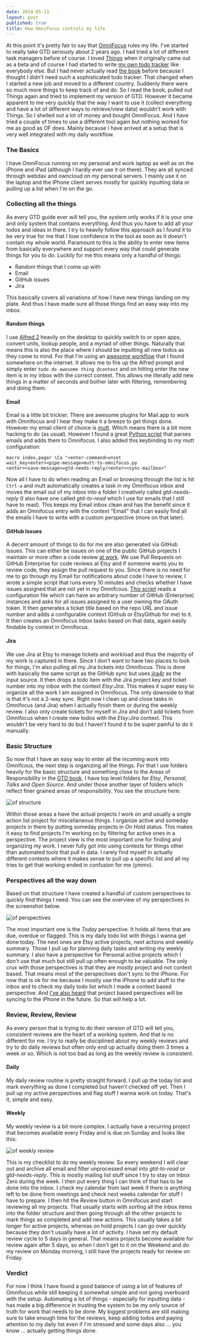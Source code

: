 ```yaml
---
date: 2014-05-13
layout: post
published: true
title: How OmniFocus controls my life
---
```


At this point it's pretty fair to say that [OmniFocus][of] rules my life. I've
started to really take GTD seriously about 2 years ago. I had tried a lot of
different task managers before of course. I loved [Things][things] when it
originally came out as a beta and of course I had started to write [my own
todo tracker][gtdcouch] like everybody else. But I had never actually read
[the book][gtd-allen] before because I thought I didn't need such a
sophisticated todo tracker. That changed when I started a new job and moved to
a different country. Suddenly there were so much more things to keep track of
and do. So I read the book, pulled out Things again and tried to implement my
version of GTD. However it became apparent to me very quickly that the way I
want to use it (collect everything and have a lot of different ways to
retrieve/view data) wouldn't work with Things. So I shelled out a lot of money
and bought OmniFocus. And I have tried a couple of times to use a different
tool again but nothing worked for me as good as OF does. Mainly because I have
arrived at a setup that is very well integrated with my daily workflow.

### The Basics
I have OmniFocus running on my personal and work laptop as well as on the
iPhone and iPad (although I hardly ever use it on there). They are all synced
through webdav and owncloud on my personal servers. I mainly use it on the
laptop and the iPhone client serves mostly for quickly inputting data or
pulling up a list when I'm on the go.

### Collecting all the things
As every GTD guide ever will tell you, the system only works if it is your one
and only system that contains everything. And thus you have to add all your
todos and ideas in there.  I try to heavily follow this approach as I found it
to be very true for me that I lose confidence in the tool as soon as it
doesn't contain my whole world. Paramount to this is the ability to enter new
items from basically everywhere and support every way that could generate
things for you to do. Luckily for me this means only a handful of things:

- Random things that I come up with
- Email
- GitHub issues
- Jira

This basically covers all variations of how I have new things landing on my
plate. And thus I have made sure all those things find an easy way into my
inbox.

#### Random things
I use [Alfred 2][alfred] heavily on the desktop to quickly switch to or open
apps, convert units, lookup people, and a myriad of other things. Naturally
that means this is also the place where I should be inputting all new todos as
they come to mind. For that I'm using an [awesome workflow][alfred-workflow]
that I found somewhere on the internet. It allows me to fire up the Alfred
prompt and simply enter `todo do awesome thing @context` and on hitting enter
the new item is in my inbox with the correct context. This allows me literally
add new things in a matter of seconds and bother later with filtering,
remembering and doing them.

#### Email
Email is a little bit trickier. There are awesome plugins for Mail.app to work
with Omnifocus and I hear they make it a breeze to get things done. However my
email client of choice is [mutt][mutt]. Which means there is a bit more
hacking to do (as usual). However I found a great [Python script][mutt-of]
that parses emails and adds them to Omnifocus. I also added this keybinding to
my mutt configuration:

```
macro index,pager \Ca "<enter-command>unset
wait_key<enter><pipe-message>mutt-to-omnifocus.py
<enter><save-message>=gtd-needs-reply/<enter><sync-mailbox>"
```

Now all I have to do when reading an Email or browsing through the list is hit
`Ctrl-a` and mutt automatically creates a task in my Omnifocus inbox and moves
the email out of my inbox into a folder I creatively called *gtd-needs-reply*
(I also have one called *gtd-to-read* which I use for emails that I still have
to read). This keeps my Email inbox clean and has the benefit since it adds an
Omnifocus entry with the context "Email" that I can easily find all the emails
I have to write with a custom perspective (more on that later).

#### GitHub Issues
A decent amount of things to do for me are also generated via GitHub Issues.
This can either be issues on one of the public GitHub projects I maintain or
more often a code review [at work][etsy]. We use Pull Requests on GitHub
Enterprise for code reviews at Etsy and if someone wants you to review code,
they assign the pull request to you. Since there is no need for me to go
through my Email for notifications about code I have to review, I wrote a
simple script that runs every 10 minutes and checks whether I have issues
assigned that are not yet in my Omnifcous. [This script][ghfocus] reads a
configuration file which can have an arbitrary number of GitHub (Enterprise)
instances and asks for all issues assigned to a user owning the OAuth token.
It then generates a ticket title based on the repo URL and issue number and
adds a configurable context (Github or EtsyGithub for me) to it. It then
creates an Omnifocus inbox tasks based on that data, again easily findable by
context in Omnifocus.

#### Jira
We use Jira at Etsy to manage tickets and workload and thus the majority of my
work is captured in there. Since I don't want to have two places to look for
things, I'm also pulling all my Jira tickets into Omnifocus. This is done with
basically the same script as the GitHub sync but uses [jira4r][jira4r] as the
input source. It then drops a todo item with the Jira project key and ticket
number into my inbox with the context *Etsy:Jira*. This makes it super easy to
organize all the work I am assigned in Omnifocus. The only downside to that is
that it's not a 2-way sync. Right now I clean up and close tasks in Omnifocus
(and Jira) when I actually finish them or during the weekly review. I also
only create tickets for myself in Jira and don't add tickets from Omnifocus
when I create new todos with the *Etsy:Jira* context. This wouldn't be very
hard to do but I haven't found it to be super painful to do it manually.


### Basic Structure
So now that I have an easy way to enter all the incoming work into Omnifcous,
the next step is organizing all the things. For that I use folders heavily for
the basic structure and something close to the Areas of Responsibility in the
[GTD book][gtd-allen]. I have top level folders for *Etsy*, *Personal*,
*Talks* and *Open Source*. And under those another layer of folders which
reflect finer grained areas of responsibility. You see the structure here:

![of structure](/images/of_structure.png)

Within those areas a have the actual projects I work on and usually a single
action list project for miscellaneous things. I organize active and someday
projects in there by putting someday projects in *On Hold* status. This makes
it easy to find projects I'm working on by filtering for active ones in a
perspective. The project view is the most important one for finding and
organizing my work. I never fully got into using contexts for things other
than automated tools that pull in data. I rarely find myself in actually
different contexts where it makes sense to pull up a specific list and all my
tries to get that working ended in confusion for me (ymmv).

### Perspectives all the way down
Based on that structure I have created a handful of custom perspectives to
quickly find things I need. You can see the overview of my perspectives in the
screenshot below.

![of perspectives](/images/of_perspectives.png)

The most important one is the *Today* perspective. It holds all items that are
due, overdue or flagged. This is my daily todo list with things I wanna get
done today. The next ones are Etsy active projects, next actions and weekly
summary. Those I pull up for planning daily tasks and writing my weekly
summary. I also have a perspective for Personal active projects which I don't
use that much but still pull up often enough to be valuable. The only crux
with those perspectives is that they are mostly project and not context based.
That means most of the perspectives don't sync to the iPhone. For now that is
ok for me because I mostly use the iPhone to add stuff to the inbox and to
check my daily todo list which I made a context based perspective. And [I've
also heard][kcase-tweet] that project based perspectives will be syncing to
the iPhone in the future. So that will help a lot.

### Review, Review, Review
As every person that is trying to do their version of GTD will tell you,
consistent reviews are the heart of a working system. And that is no different
for me. I try to really be disciplined about my weekly reviews and try to do
daily reviews but often only end up actually doing them 3 times a week or so.
Which is not too bad as long as the weekly review is consistent.

#### Daily
My daily review routine is pretty straight forward. I pull up the today list
and mark everything as done I completed but haven't checked off yet. Then I
pull up my active perspectives and flag stuff I wanna work on today. That's
it, simple and easy.

#### Weekly
My weekly review is a bit more complex. I actually have a recurring project
that becomes available every Friday and is due on Sunday and looks like this:

![of weekly review](/images/of_weekly_review.png)

This is my checklist to do my weekly review. So every weekend I will clear out
and archive all email and filter unprocessed email into *gtd-to-read* or
*gtd-needs-reply*. This is mostly mailing list stuff since I try to stay on
Inbox Zero during the week. I then put every thing I can think of that has to
be done into the inbox. I check my calendar from last week if there is
anything left to be done from meetings and check next weeks calendar for stuff
I have to prepare. I then hit the *Review* button in Omnifocus and start
reviewing all my projects. That usually starts with sorting all the inbox
items into the folder structure and then going through all the other projects
to mark things as completed and add new actions. This usually takes a bit
longer for active projects, whereas on hold projects I can go over quickly
because they don't usually have a lot of activity. I have set my default
review cycle to 5 days in general. That means projects become available for
review again after 5 days, so when I don't get to it on the Weekend and do my
review on Monday morning, I still have the projects ready for review on
Friday.

### Verdict
For now I think I have found a good balance of using a lot of features of
Omnifocus while still keeping it somewhat simple and not going overboard with
the setup. Automating a lot of things - especially for inputting data - has
made a big difference in trusting the system to be my only source of truth for
work that needs to be done. My biggest problems are still making sure to take
enough time for the reviews, keep adding todos and paying attention to my
daily list even if I'm stressed and some days also ... you know ... actually
getting things done.



[of]: http://www.omnigroup.com/omnifocus
[things]: https://culturedcode.com/things/
[gtdcouch]: https://github.com/mrtazz/gtd-couch
[alfred]: http://www.alfredapp.com/
[alfred-workflow]: http://www.alfredforum.com/topic/1041-create-new-task-in-omnifocus-inbox
[mutt]: http://www.mutt.org/
[mutt-of]: https://github.com/mrtazz/bin/blob/master/mutt-to-omnifocus.py
[ghfocus]: https://github.com/mrtazz/bin/blob/master/ghfocus.rb
[jira4r]: https://github.com/codehaus/jira4r
[etsy]: https://www.etsy.com
[gtd-allen]: http://www.amazon.com/Getting-Things-Done-Stress-Free-Productivity/dp/0142000280
[kcase-tweet]: https://twitter.com/kcase/status/465904405141671938


